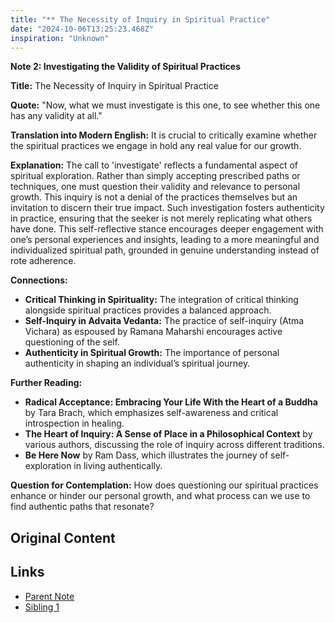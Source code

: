 ```yaml
---
title: "** The Necessity of Inquiry in Spiritual Practice"
date: "2024-10-06T13:25:23.468Z"
inspiration: "Unknown"
---
```


**Note 2: Investigating the Validity of Spiritual Practices**

**Title:** The Necessity of Inquiry in Spiritual Practice

**Quote:** "Now, what we must investigate is this one, to see whether this one has any validity at all."

**Translation into Modern English:** It is crucial to critically examine whether the spiritual practices we engage in hold any real value for our growth.

**Explanation:** The call to 'investigate' reflects a fundamental aspect of spiritual exploration. Rather than simply accepting prescribed paths or techniques, one must question their validity and relevance to personal growth. This inquiry is not a denial of the practices themselves but an invitation to discern their true impact. Such investigation fosters authenticity in practice, ensuring that the seeker is not merely replicating what others have done. This self-reflective stance encourages deeper engagement with one’s personal experiences and insights, leading to a more meaningful and individualized spiritual path, grounded in genuine understanding instead of rote adherence.

**Connections:**
- **Critical Thinking in Spirituality:** The integration of critical thinking alongside spiritual practices provides a balanced approach.
- **Self-Inquiry in Advaita Vedanta:** The practice of self-inquiry (Atma Vichara) as espoused by Ramana Maharshi encourages active questioning of the self.
- **Authenticity in Spiritual Growth:** The importance of personal authenticity in shaping an individual’s spiritual journey.

**Further Reading:**
- **Radical Acceptance: Embracing Your Life With the Heart of a Buddha** by Tara Brach, which emphasizes self-awareness and critical introspection in healing.
- **The Heart of Inquiry: A Sense of Place in a Philosophical Context** by various authors, discussing the role of inquiry across different traditions.
- **Be Here Now** by Ram Dass, which illustrates the journey of self-exploration in living authentically.

**Question for Contemplation:** How does questioning our spiritual practices enhance or hinder our personal growth, and what process can we use to find authentic paths that resonate?

## Original Content



## Links

- [Parent Note](/parent-note.md)
- [Sibling 1](/zettel1.md)
